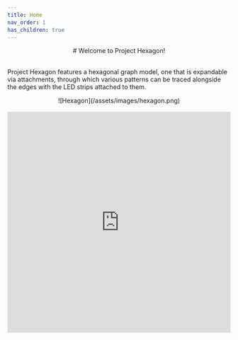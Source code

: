 ```yaml
---
title: Home
nav_order: 1
has_children: true
---
```


<center># Welcome to Project Hexagon!</center>

<br>

Project Hexagon features a hexagonal graph model, one that is expandable via attachments, through which various patterns can be traced alongside the edges with the LED strips attached to them.

<center>![Hexagon](/assets/images/hexagon.png)</center>

<br>
<iframe  width="100%" height="500" src="https://www.youtube.com/embed/fhsjhfgjgf" title="YouTube video player" frameborder="0" allow="accelerometer; autoplay; clipboard-write; encrypted-media; gyroscope; picture-in-picture" allowfullscreen></iframe>
<br>
